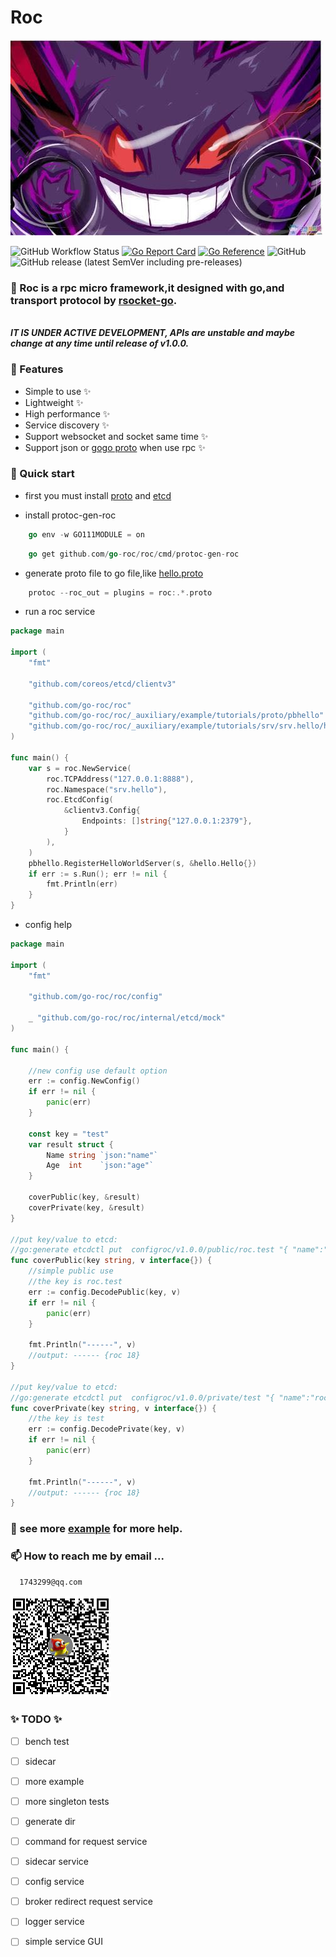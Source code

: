 # Roc

![logo](https://github.com/go-roc/roc/blob/master/_auxiliary/imgs/logo.jpg)

![GitHub Workflow Status](https://github.com/rsocket/rsocket-go/workflows/Go/badge.svg)
[![Go Report Card](https://goreportcard.com/badge/github.com/go-roc/roc)](https://goreportcard.com/report/github.com/go-roc/roc)
[![Go Reference](https://pkg.go.dev/badge/roc.svg)](https://pkg.go.dev/github.com/go-roc/roc)
![GitHub](https://img.shields.io/github/license/go-roc/roc?logo=rsocket)
![GitHub release (latest SemVer including pre-releases)](https://img.shields.io/github/v/release/go-roc/roc?include_prereleases)

### 👋 Roc is a rpc micro framework,it designed with go,and transport protocol by [rsocket-go](https://github.com/rsocket/rsocket-go).

<br>***IT IS UNDER ACTIVE DEVELOPMENT, APIs are unstable and maybe change at any time until release of v1.0.0.***

### 👀 Features

- Simple to use ✨
- Lightweight ✨
- High performance ✨
- Service discovery ✨
- Support websocket and socket same time ✨
- Support json or [gogo proto](https://github.com/gogo/protobuf) when use rpc ✨

### 🌱 Quick start

- first you must install [proto](https://github.com/gogo/protobuf) and [etcd](https://github.com/etcd-io/etcd)

- install protoc-gen-roc

```go
    go env -w GO111MODULE = on
```

```go
    go get github.com/go-roc/roc/cmd/protoc-gen-roc
```

- generate proto file to go file,like [hello.proto](https://roc/_auxiliary/example/tutorials/proto/pbhello.proto)

```go
    protoc --roc_out = plugins = roc:.*.proto
```

- run a roc service

```go
package main

import (
    "fmt"

    "github.com/coreos/etcd/clientv3"

    "github.com/go-roc/roc"
    "github.com/go-roc/roc/_auxiliary/example/tutorials/proto/pbhello"
    "github.com/go-roc/roc/_auxiliary/example/tutorials/srv/srv.hello/hello"
)

func main() {
    var s = roc.NewService(
        roc.TCPAddress("127.0.0.1:8888"),
        roc.Namespace("srv.hello"),
        roc.EtcdConfig(
            &clientv3.Config{
                Endpoints: []string{"127.0.0.1:2379"},
            }
        ),
    )
    pbhello.RegisterHelloWorldServer(s, &hello.Hello{})
    if err := s.Run(); err != nil {
        fmt.Println(err)
    }
}
```

- config help

```go
package main

import (
    "fmt"

    "github.com/go-roc/roc/config"

    _ "github.com/go-roc/roc/internal/etcd/mock"
)

func main() {

    //new config use default option
    err := config.NewConfig()
    if err != nil {
        panic(err)
    }

    const key = "test"
    var result struct {
        Name string `json:"name"`
        Age  int    `json:"age"`
    }

    coverPublic(key, &result)
    coverPrivate(key, &result)
}

//put key/value to etcd:
//go:generate etcdctl put  configroc/v1.0.0/public/roc.test "{ "name":"roc", "age":18 }"
func coverPublic(key string, v interface{}) {
    //simple public use
    //the key is roc.test
    err := config.DecodePublic(key, v)
    if err != nil {
        panic(err)
    }

    fmt.Println("------", v)
    //output: ------ {roc 18}
}

//put key/value to etcd:
//go:generate etcdctl put  configroc/v1.0.0/private/test "{ "name":"roc", "age":18 }"
func coverPrivate(key string, v interface{}) {
    //the key is test
    err := config.DecodePrivate(key, v)
    if err != nil {
        panic(err)
    }

    fmt.Println("------", v)
    //output: ------ {roc 18}
}

```

### 💞️ see more [example](https://github.com/go-roc/roc/tree/master/_auxiliary/example) for more help.

### 📫 How to reach me by email ...

```email
  1743299@qq.com
```

![code](https://github.com/go-roc/roc/blob/master/_auxiliary/imgs/qr.png)

### ✨ TODO ✨

- [ ] bench test
- [ ] sidecar
- [ ] more example
- [ ] more singleton tests
- [ ] generate dir
- [ ] command for request service
- [ ] sidecar service
- [ ] config service
- [ ] broker redirect request service
- [ ] logger service
- [ ] simple service GUI



